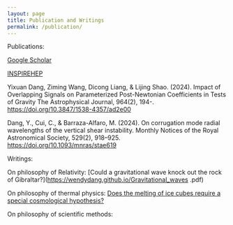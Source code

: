 ```yaml
---
layout: page
title: Publication and Writings
permalink: /publication/
---
```


Publications:

[Google Scholar](https://scholar.google.com/citations?user=STKNO_EAAAAJ&hl=en)

[INSPIREHEP](https://inspirehep.net/authors/2730474?ui-citation-summary=true)
  
Yixuan Dang, Ziming Wang, Dicong Liang, & Lijing Shao. (2024). Impact of Overlapping Signals on Parameterized Post-Newtonian Coefficients in Tests of Gravity The Astrophysical Journal, 964(2), 194-. https://doi.org/10.3847/1538-4357/ad2e00

Dang, Y., Cui, C., & Barraza-Alfaro, M. (2024). On corrugation mode radial wavelengths of the vertical shear instability. Monthly Notices of the Royal Astronomical Society, 529(2), 918–925. https://doi.org/10.1093/mnras/stae619

Writings:

On philosophy of Relativity:
[Could a gravitational wave knock out the rock of Gibraltar?](https://wendydang.github.io/Gravitational_waves .pdf)

On philosophy of thermal physics:
[Does the melting of ice cubes require a special cosmological hypothesis?](https://wendydang.github.io/Direction_of_Time.pdf)

On philosophy of scientific methods: 


